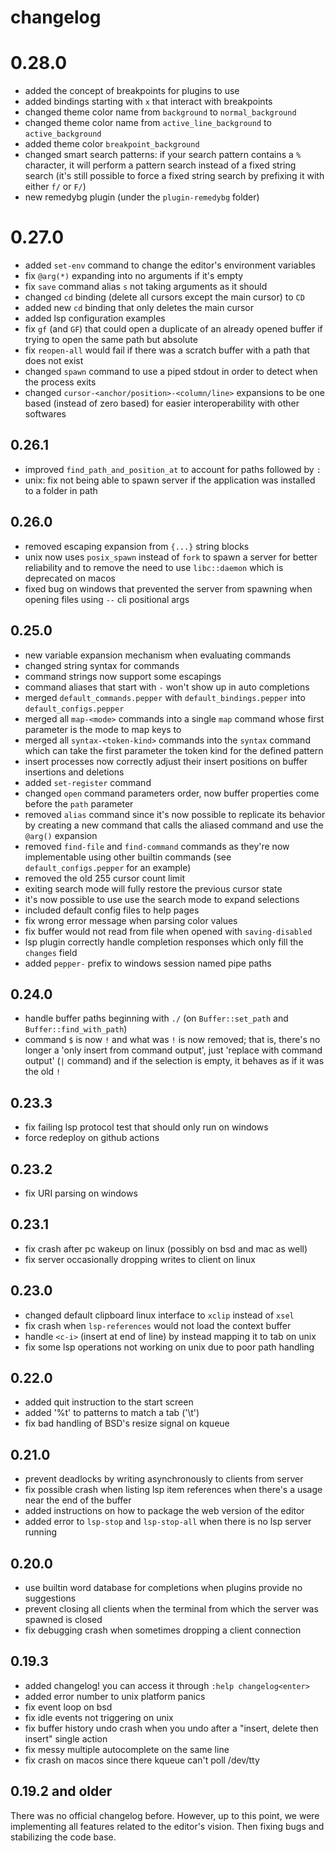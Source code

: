 # changelog

# 0.28.0
- added the concept of breakpoints for plugins to use
- added bindings starting with `x` that interact with breakpoints
- changed theme color name from `background` to `normal_background`
- changed theme color name from `active_line_background` to `active_background`
- added theme color `breakpoint_background`
- changed smart search patterns: if your search pattern contains a `%` character, it will perform a pattern search instead of a fixed string search (it's still possible to force a fixed string search by prefixing it with either `f/` or `F/`)
- new remedybg plugin (under the `plugin-remedybg` folder)

# 0.27.0
- added `set-env` command to change the editor's environment variables
- fix `@arg(*)` expanding into no arguments if it's empty
- fix `save` command alias `s` not taking arguments as it should
- changed `cd` binding (delete all cursors except the main cursor) to `CD`
- added new `cd` binding that only deletes the main cursor
- added lsp configuration examples
- fix `gf` (and `GF`) that could open a duplicate of an already opened buffer if trying to open the same path but absolute
- fix `reopen-all` would fail if there was a scratch buffer with a path that does not exist
- changed `spawn` command to use a piped stdout in order to detect when the process exits
- changed `cursor-<anchor/position>-<column/line>` expansions to be one based (instead of zero based) for easier interoperability with other softwares

## 0.26.1
- improved `find_path_and_position_at` to account for paths followed by `:`
- unix: fix not being able to spawn server if the application was installed to a folder in path

## 0.26.0
- removed escaping expansion from `{...}` string blocks
- unix now uses `posix_spawn` instead of `fork` to spawn a server for better reliability and to remove the need to use `libc::daemon` which is deprecated on macos
- fixed bug on windows that prevented the server from spawning when opening files using `--` cli positional args

## 0.25.0
- new variable expansion mechanism when evaluating commands
- changed string syntax for commands
- command strings now support some escapings
- command aliases that start with `-` won't show up in auto completions
- merged `default_commands.pepper` with `default_bindings.pepper` into `default_configs.pepper`
- merged all `map-<mode>` commands into a single `map` command whose first parameter is the mode to map keys to
- merged all `syntax-<token-kind>` commands into the `syntax` command which can take the first parameter the token kind for the defined pattern
- insert processes now correctly adjust their insert positions on buffer insertions and deletions
- added `set-register` command
- changed `open` command parameters order, now buffer properties come before the `path` parameter
- removed `alias` command since it's now possible to replicate its behavior by creating a new command that calls the aliased command and use the `@arg()` expansion
- removed `find-file` and `find-command` commands as they're now implementable using other builtin commands (see `default_configs.pepper` for an example)
- removed the old 255 cursor count limit
- exiting search mode will fully restore the previous cursor state
- it's now possible to use use the search mode to expand selections
- included default config files to help pages
- fix wrong error message when parsing color values
- fix buffer would not read from file when opened with `saving-disabled`
- lsp plugin correctly handle completion responses which only fill the `changes` field
- added `pepper-` prefix to windows session named pipe paths

## 0.24.0
- handle buffer paths beginning with `./` (on `Buffer::set_path` and `Buffer::find_with_path`)
- command `$` is now `!` and what was `!` is now removed; that is, there's no longer a 'only insert from command output', just 'replace with command output' (`|` command) and if the selection is empty, it behaves as if it was the old `!`

## 0.23.3
- fix failing lsp protocol test that should only run on windows
- force redeploy on github actions

## 0.23.2
- fix URI parsing on windows

## 0.23.1
- fix crash after pc wakeup on linux (possibly on bsd and mac as well)
- fix server occasionally dropping writes to client on linux

## 0.23.0
- changed default clipboard linux interface to `xclip` instead of `xsel`
- fix crash when `lsp-references` would not load the context buffer
- handle `<c-i>` (insert at end of line) by instead mapping it to tab on unix
- fix some lsp operations not working on unix due to poor path handling

## 0.22.0
- added quit instruction to the start screen
- added '%t' to patterns to match a tab ('\t')
- fix bad handling of BSD's resize signal on kqueue

## 0.21.0
- prevent deadlocks by writing asynchronously to clients from server
- fix possible crash when listing lsp item references when there's a usage near the end of the buffer
- added instructions on how to package the web version of the editor
- added error to `lsp-stop` and `lsp-stop-all` when there is no lsp server running

## 0.20.0
- use builtin word database for completions when plugins provide no suggestions
- prevent closing all clients when the terminal from which the server was spawned is closed
- fix debugging crash when sometimes dropping a client connection

## 0.19.3
- added changelog! you can access it through `:help changelog<enter>`
- added error number to unix platform panics
- fix event loop on bsd
- fix idle events not triggering on unix
- fix buffer history undo crash when you undo after a "insert, delete then insert" single action
- fix messy multiple autocomplete on the same line
- fix crash on macos since there kqueue can't poll /dev/tty

## 0.19.2 and older
There was no official changelog before.
However, up to this point, we were implementing all features related to the editor's vision.
Then fixing bugs and stabilizing the code base.
